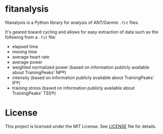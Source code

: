# fitanalysis
fitanalysis is a Python library for analysis of ANT/Garmin `.fit` files.

It's geared toward cycling and allows for easy extraction of data such as the following from a `.fit` file:
- elapsed time
- moving time
- average heart rate
- average power
- weighted normalized power (based on information publicly available about TrainingPeaks' NP®)
- intensity (based on information publicly available about TrainingPeaks' IF®)
- training stress (based on information publicly available about TrainingPeaks' TSS®)

# License
This project is licensed under the MIT License. See [LICENSE](https://github.com/mtraver/fitanalysis/blob/master/LICENSE) file for details.
